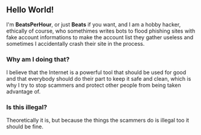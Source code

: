 ## Hello World!
I'm __BeatsPerHour__, or just __Beats__ if you want, and I am a hobby hacker, ethically of course, who somethimes writes bots to flood phishing sites with fake account informations to make the account list they gather useless and sometimes I accidentally crash their site in the process.

### Why am I doing that?

I believe that the Internet is a powerful tool that should be used for good and that everybody should do their part to keep it safe and clean, which is why I try to stop scammers and protect other people from being taken advantage of.

### Is this illegal?

Theoretically it is, but because the things the scammers do is illegal too it should be fine.
